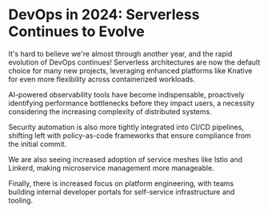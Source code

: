 # DevOps in 2024: Serverless Continues to Evolve

It's hard to believe we're almost through another year, and the rapid evolution of DevOps continues! Serverless architectures are now the default choice for many new projects, leveraging enhanced platforms like Knative for even more flexibility across containerized workloads.

AI-powered observability tools have become indispensable, proactively identifying performance bottlenecks before they impact users, a necessity considering the increasing complexity of distributed systems.

Security automation is also more tightly integrated into CI/CD pipelines, shifting left with policy-as-code frameworks that ensure compliance from the initial commit.

We are also seeing increased adoption of service meshes like Istio and Linkerd, making microservice management more manageable.

Finally, there is increased focus on platform engineering, with teams building internal developer portals for self-service infrastructure and tooling.
